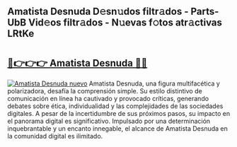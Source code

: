 ## Amatista Desnuda D𝚎sn𝚞dos filtr𝚊dos - Parts-UbB Vid𝚎os filtr𝚊dos - N𝚞evas f𝚘tos atr𝚊ctivas LRtKe

# <h2><a href="http://mb4qtw.tromn.icu/?c=Amatista+Desnuda">🔗👉👉👉 Amatista Desnuda 🔗🔗</a></h2>

[![Amatista Desnuda nuevo](https://i.imgur.com/pEAQMta.gif)](http://mb4qtw.tromn.icu/?c=Amatista+Desnuda)
Amatista Desnuda, una figura multifacética y polarizadora, desafía la comprensión simple. Su estilo distintivo de comunicación en línea ha cautivado y provocado críticas, generando debates sobre ética, individualidad y las complejidades de las sociedades digitales. A pesar de la incertidumbre de sus próximos pasos, su impacto en el panorama digital es significativo. Impulsado por una determinación inquebrantable y un encanto innegable, el alcance de Amatista Desnuda en la comunidad digital es ilimitado.
